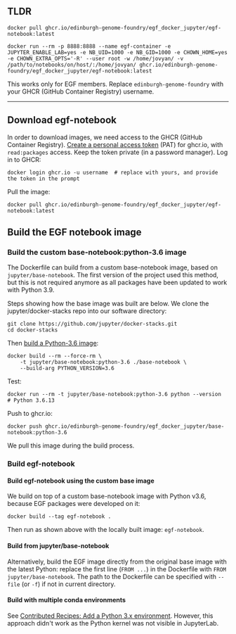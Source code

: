 ## TLDR

```shell
docker pull ghcr.io/edinburgh-genome-foundry/egf_docker_jupyter/egf-notebook:latest

docker run --rm -p 8888:8888 --name egf-container -e JUPYTER_ENABLE_LAB=yes -e NB_UID=1000 -e NB_GID=1000 -e CHOWN_HOME=yes -e CHOWN_EXTRA_OPTS='-R' --user root -w /home/jovyan/ -v /path/to/notebooks/on/host/:/home/jovyan/ ghcr.io/edinburgh-genome-foundry/egf_docker_jupyter/egf-notebook:latest
```

This works only for EGF members. Replace `edinburgh-genome-foundry` with your GHCR (GitHub Container Registry) username.

---

## Download egf-notebook

In order to download images, we need access to the GHCR (GitHub Container Registry). [Create a personal access token](https://docs.github.com/en/github/authenticating-to-github/creating-a-personal-access-token) (PAT) for ghcr.io, with `read:packages` access. Keep the token private (in a password manager). Log in to GHCR:

```shell
docker login ghcr.io -u username  # replace with yours, and provide the token in the prompt
```

Pull the image:

```shell
docker pull ghcr.io/edinburgh-genome-foundry/egf_docker_jupyter/egf-notebook:latest
```

## Build the EGF notebook image

### Build the custom base-notebook:python-3.6 image

The Dockerfile can build from a custom base-notebook image, based on `jupyter/base-notebook`. The first version of the project used this method, but this is not required anymore as all packages have been updated to work with Python 3.9.

Steps showing how the base image was built are below.
We clone the jupyter/docker-stacks repo into our software directory:

```shell
git clone https://github.com/jupyter/docker-stacks.git
cd docker-stacks
```

Then [build a Python-3.6 image](https://github.com/jupyter/docker-stacks/issues/1208#issuecomment-755907605):

```shell
docker build --rm --force-rm \
    -t jupyter/base-notebook:python-3.6 ./base-notebook \
    --build-arg PYTHON_VERSION=3.6
```

Test:

```shell
docker run --rm -t jupyter/base-notebook:python-3.6 python --version
# Python 3.6.13
```

Push to ghcr.io:

```shell
docker push ghcr.io/edinburgh-genome-foundry/egf_docker_jupyter/base-notebook:python-3.6
```

We pull this image during the build process.

### Build egf-notebook

#### Build egf-notebook using the custom base image

We build on top of a custom base-notebook image with Python v3.6, because EGF packages were developed on it:

```shell
docker build --tag egf-notebook .
```

Then run as shown above with the locally built image: `egf-notebook`.

#### Build from jupyter/base-notebook

Alternatively, build the EGF image directly from the original base image with the latest Python:
replace the first line (`FROM ...`) in the Dockerfile with `FROM jupyter/base-notebook`.
The path to the Dockerfile can be specified with `--file` (or `-f`) if not in current directory.

#### Build with multiple conda environments

See [Contributed Recipes: Add a Python 3.x environment](https://jupyter-docker-stacks.readthedocs.io/en/latest/using/recipes.html#add-a-python-3-x-environment). However, this approach didn't work as the Python kernel was not visible in JupyterLab.
